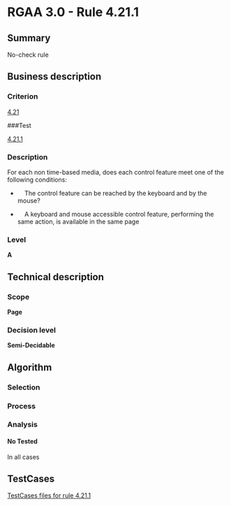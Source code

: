 # RGAA 3.0 -  Rule 4.21.1

## Summary

No-check rule

## Business description

### Criterion

[4.21](http://disic.github.io/rgaa_referentiel_en/RGAA3.0_Criteria_English_version_v1.html#crit-4-21)

###Test

[4.21.1](http://disic.github.io/rgaa_referentiel_en/RGAA3.0_Criteria_English_version_v1.html#test-4-21-1)

### Description
For each non time-based media, does each
    control feature meet one of the following conditions:
    <ul><li>&#xA0;&#xA0;&#xA0; The control feature can be
   reached by the keyboard and by the mouse?</li>
  <li>&#xA0;&#xA0;&#xA0; A keyboard and mouse
   accessible control feature,
   performing the same action, is available in the
   same page
  </li>
    </ul> 


### Level

**A**

## Technical description

### Scope

**Page**

### Decision level

**Semi-Decidable**

## Algorithm

### Selection

### Process

### Analysis

#### No Tested 

In all cases



##  TestCases 

[TestCases files for rule 4.21.1](https://github.com/Asqatasun/Asqatasun/tree/master/rules/rules-rgaa3.0/src/test/resources/testcases/rgaa30/Rgaa30Rule042101/) 


